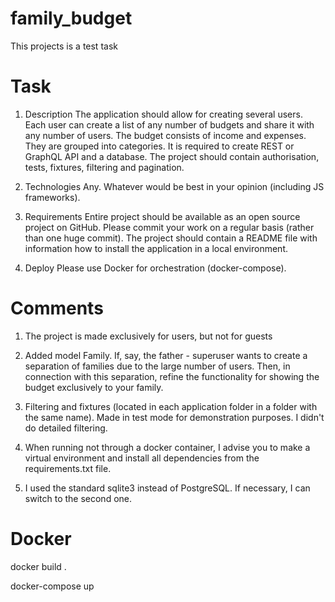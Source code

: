 # family_budget
This projects is a test task

# Task
1.	Description
The application should allow for creating several users. Each user can create a list of any number of budgets and share it with any number of users. 
The budget consists of income and expenses. They are grouped into categories. It is required to create REST or GraphQL API and a database. 
The project should contain authorisation, tests, fixtures, filtering and pagination.

2.	Technologies
Any. Whatever would be best in your opinion (including JS frameworks).

3.	Requirements
Entire project should be available as an open source project on GitHub. Please commit your work on a regular basis (rather than one huge commit). 
The project should contain a README file with information how to install the application in a local environment.

4.	Deploy
Please use Docker for orchestration (docker-compose).

# Comments
1. The project is made exclusively for users, but not for guests

2. Added model Family. If, say, the father - superuser wants to create a separation of families due to the large number of users. Then, in connection with this separation, refine the functionality for showing the budget exclusively to your family.

3. Filtering and fixtures (located in each application folder in a folder with the same name). Made in test mode for demonstration purposes. I didn't do detailed filtering.

4. When running not through a docker container, I advise you to make a virtual environment and install all dependencies from the requirements.txt file.

5. I used the standard sqlite3 instead of PostgreSQL. If necessary, I can switch to the second one.

# Docker
docker build .

docker-compose up

